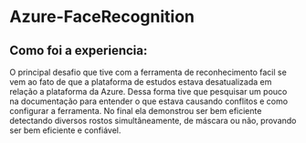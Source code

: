 # **Azure-FaceRecognition**
 

## Como foi a experiencia:


O principal desafio que tive com a ferramenta de reconhecimento facil se vem ao fato de que a plataforma de estudos estava
desatualizada em relação a plataforma da Azure. Dessa forma tive que pesquisar um pouco na documentação para entender o que
estava causando conflitos e como configurar a ferramenta.
No final ela demonstrou ser bem eficiente detectando diversos rostos simultâneamente, de máscara ou não, provando ser bem eficiente
e confiável.